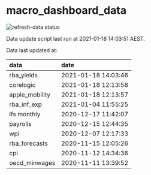 
<!-- README.md is generated from README.Rmd. Please edit that file -->

# macro\_dashboard\_data

<!-- badges: start -->

![refresh-data
status](https://github.com/MattCowgill/macro_dashboard_data/workflows/refresh-data/badge.svg)

<!-- badges: end -->

Data update script last run at 2021-01-18 14:03:51 AEST.

Data last updated at:

| data            | date                |
| :-------------- | :------------------ |
| rba\_yields     | 2021-01-18 14:03:46 |
| corelogic       | 2021-01-18 12:13:58 |
| apple\_mobility | 2021-01-18 12:13:57 |
| rba\_inf\_exp   | 2021-01-04 11:55:25 |
| lfs monthly     | 2020-12-17 11:42:07 |
| payrolls        | 2020-12-15 12:44:35 |
| wpi             | 2020-12-07 12:17:33 |
| rba\_forecasts  | 2020-11-15 12:05:26 |
| cpi             | 2020-11-12 14:34:36 |
| oecd\_minwages  | 2020-11-11 13:39:52 |
